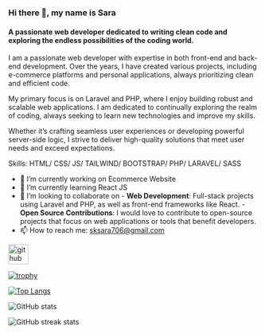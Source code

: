 ### Hi there 👋, my name is Sara
#### A passionate web developer dedicated to writing clean code and exploring the endless possibilities of the coding world.
I am a passionate web developer with expertise in both front-end and back-end development. Over the years, I have created various projects, including e-commerce platforms and personal applications, always prioritizing clean and efficient code.

My primary focus is on Laravel and PHP, where I enjoy building robust and scalable web applications. I am dedicated to continually exploring the realm of coding, always seeking to learn new technologies and improve my skills.

Whether it’s crafting seamless user experiences or developing powerful server-side logic, I strive to deliver high-quality solutions that meet user needs and exceed expectations.

Skills: HTML/ CSS/ JS/ TAILWIND/ BOOTSTRAP/ PHP/ LARAVEL/ SASS

- 🔭 I’m currently working on Ecommerce Website 
- 🌱 I’m currently learning React JS 
- 👯 I’m looking to collaborate on - **Web Development**: Full-stack projects using Laravel and PHP, as well as front-end frameworks like React. - **Open Source Contributions**: I would love to contribute to open-source projects that focus on web applications or tools that benefit developers. 
- 📫 How to reach me: sksara706@gmail.com 


[<img src='https://cdn.jsdelivr.net/npm/simple-icons@3.0.1/icons/github.svg' alt='github' height='40'>](https://github.com/SaraDev833)  

[![trophy](https://github-profile-trophy.vercel.app/?username=SaraDev833)](https://github.com/ryo-ma/github-profile-trophy)

[![Top Langs](https://github-readme-stats.vercel.app/api/top-langs/?username=SaraDev833)](https://github.com/anuraghazra/github-readme-stats)

![GitHub stats](https://github-readme-stats.vercel.app/api?username=SaraDev833&show_icons=true)  

![GitHub streak stats](https://streak-stats.demolab.com/?user=SaraDev833)  


